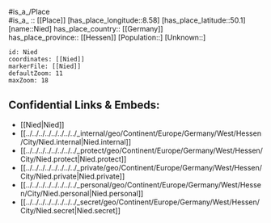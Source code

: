 ﻿---
location: [50.1,8.58] 
mapzoom: [7,12] 
mapmarker: city 
type: City
tags:
- geo/City


SpocWebEntityId: 32896
isDeleted: false
confidential: public

---
#is_a_/Place  
#is_a_ :: [[Place]] 
[has_place_longitude::8.58] 
[has_place_latitude::50.1] 
[name::Nied] 
has_place_country:: [[Germany]]  
has_place_province:: [[Hessen]] 
[Population::] 
[Unknown::] 


```leaflet
id: Nied
coordinates: [[Nied]] 
markerFile: [[Nied]] 
defaultZoom: 11 
maxZoom: 18
```


## Confidential Links & Embeds: 
- [[Nied|Nied]]  
- [[../../../../../../../../_internal/geo/Continent/Europe/Germany/West/Hessen/City/Nied.internal|Nied.internal]] 
- [[../../../../../../../../_protect/geo/Continent/Europe/Germany/West/Hessen/City/Nied.protect|Nied.protect]] 
- [[../../../../../../../../_private/geo/Continent/Europe/Germany/West/Hessen/City/Nied.private|Nied.private]] 
- [[../../../../../../../../_personal/geo/Continent/Europe/Germany/West/Hessen/City/Nied.personal|Nied.personal]] 
- [[../../../../../../../../_secret/geo/Continent/Europe/Germany/West/Hessen/City/Nied.secret|Nied.secret]] 
